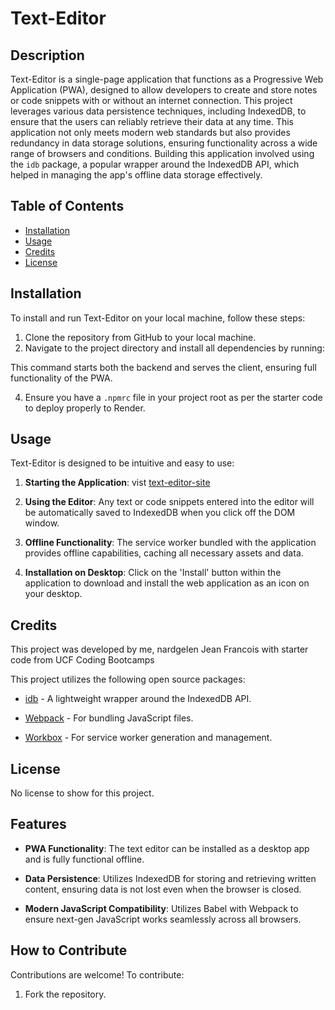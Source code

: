 # Text-Editor

## Description

Text-Editor is a single-page application that functions as a Progressive Web Application (PWA), designed to allow developers to create and store notes or code snippets with or without an internet connection. This project leverages various data persistence techniques, including IndexedDB, to ensure that the users can reliably retrieve their data at any time. This application not only meets modern web standards but also provides redundancy in data storage solutions, ensuring functionality across a wide range of browsers and conditions. Building this application involved using the `idb` package, a popular wrapper around the IndexedDB API, which helped in managing the app's offline data storage effectively.

## Table of Contents

- [Installation](#installation)
- [Usage](#usage)
- [Credits](#credits)
- [License](#license)

## Installation

To install and run Text-Editor on your local machine, follow these steps:

1. Clone the repository from GitHub to your local machine.
2. Navigate to the project directory and install all dependencies by running:

This command starts both the backend and serves the client, ensuring full functionality of the PWA.

4. Ensure you have a `.npmrc` file in your project root as per the starter code to deploy properly to Render.

## Usage

Text-Editor is designed to be intuitive and easy to use:

1. **Starting the Application**: vist [text-editor-site](https://text-editor-3f3n.onrender.com/)

2. **Using the Editor**: Any text or code snippets entered into the editor will be automatically saved to IndexedDB when you click off the DOM window.
3. **Offline Functionality**: The service worker bundled with the application provides offline capabilities, caching all necessary assets and data.
4. **Installation on Desktop**: Click on the 'Install' button within the application to download and install the web application as an icon on your desktop.



## Credits

This project was developed by me, nardgelen Jean Francois with starter code from UCF Coding Bootcamps

This project utilizes the following open source packages:

- [idb](https://www.npmjs.com/package/idb) - A lightweight wrapper around the IndexedDB API.

- [Webpack](https://webpack.js.org/) - For bundling JavaScript files.

- [Workbox](https://developers.google.com/web/tools/workbox) - For service worker generation and management.


## License

No license to show for this project.


## Features

- **PWA Functionality**: The text editor can be installed as a desktop app and is fully functional offline.

- **Data Persistence**: Utilizes IndexedDB for storing and retrieving written content, ensuring data is not lost even when the browser is closed.

- **Modern JavaScript Compatibility**: Utilizes Babel with Webpack to ensure next-gen JavaScript works seamlessly across all browsers.


## How to Contribute

Contributions are welcome! To contribute:

1. Fork the repository.





